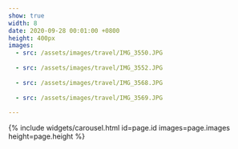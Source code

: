 ```yaml
---
show: true
width: 8
date: 2020-09-28 00:01:00 +0800
height: 400px
images:
  - src: /assets/images/travel/IMG_3550.JPG
    
  - src: /assets/images/travel/IMG_3552.JPG
    
  - src: /assets/images/travel/IMG_3568.JPG
    
  - src: /assets/images/travel/IMG_3569.JPG
    
---
```


{% include widgets/carousel.html id=page.id images=page.images height=page.height %}
